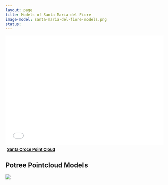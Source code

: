 ```yaml
---
layout: page
title: Models of Santa Maria del Fiore
image-model: santa-maria-del-fiore-models.png
status: 
---
```

<div class="sketchfab-embed-wrapper">
          <iframe width="100%" height="350" src="santa-maria-del-fiore-models.png" frameborder="0"></iframe>

  <p style="font-size: 13px; font-weight: normal; margin: 5px;">
              <a href="santa-maria-del-fiore-models.png" style="font-weight: bold;">Santa Croce Point Cloud</a>
          </p>
        </div>
     <h2>Potree Pointcloud Models</h2>
  <a href="http://3d.wlu.edu/v20/duomo.html">
    <img src="santa-maria-del-fiore-models.png" />
  </a>
     </html>
